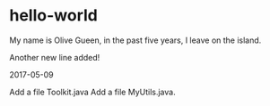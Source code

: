 # hello-world

My name is Olive Gueen, in the past five years, I leave on the island.

Another new line added!

2017-05-09

Add a file Toolkit.java
Add a file MyUtils.java.
